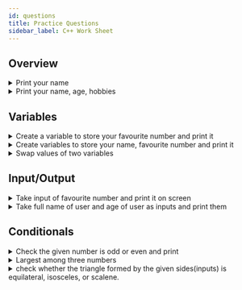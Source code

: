 ```yaml
---
id: questions
title: Practice Questions
sidebar_label: C++ Work Sheet
---
```


## Overview

<details>

  <summary>Print your name</summary>

```cpp title="my_name.cpp"
#include <iostream>

int main() {
  // Change string "YOUR NAME HERE" to your name
  std::cout << "YOUR NAME HERE" << std::endl;
  return 0;
}
```

</details>

<details>

  <summary>Print your name, age, hobbies </summary>

```cpp title="bio.cpp"
#include <iostream>

int main() {
  std::cout << "C++\n"; // \n is new line
  std::cout << 25 << std::endl;
  std::cout << "Coding" << std::endl;

  return 0;
}
```

</details>

## Variables

<details>
<summary>Create a variable to store your favourite number and print it</summary>

```cpp title="fav_num.cpp"
#include <iostream>

using namespace std;

int main() {
  // declare and initialize a variable
  int favNum = 3;
  // printing the variable value
  cout << favNum << endl;

  return 0;
}
```

</details>

<details>
<summary>Create variables to store your name, favourite number and print it</summary>

```cpp title="fav_num.cpp"
#include <iostream>

using namespace std;

int main() {
  // declare and initialize variables
  string myName = "C++";
  int favNum = 3;
  // printing the variable value
  cout << myName << endl;
  cout << favNum << endl;

  return 0;
}
```

</details>

<details>
<summary>Swap values of two variables</summary>

```cpp title="swap_values.cpp"
#include <iostream>

using namespace std;

int main() {
  int a = 10, b = 20;

  cout << "Before Swapping... A: " << a  << " B: " <<b << endl;

  // swapping values using third variable temp
  int temp = a;
  a = b;
  b = temp;

  cout << "After Swapping... A: " << a  << " B: " <<b << endl;
}
```

:::tip

<details>
<summary>Swap the values of two variables without using third variable</summary>

```cpp title="swap_values2.cpp"
#include <iostream>

using namespace std;

int main() {
  int a = 10, b = 20;

  cout << "Before Swapping... A: " << a  << " B: " <<b << endl;

  // swapping values wihtout using third variable
  a = a + b;
  b = a - b;
  a = a - b;

  cout << "After Swapping... A: " << a  << " B: " <<b << endl;
}
```

</details>
:::
</details>

## Input/Output

<details>
<summary>Take input of favourite number and print it on screen</summary>

```cpp title="numInput.cpp"
#include <iostream>

using namespace std;

int main() {
  int favNum;
  cout << "Enter yout fav.number: ";
  cin >> favNum;
  cout << favNum << endl;
  return 0;
}
```

</details>

<details>
<summary>Take full name of user and age of user as inputs and print them </summary>

```cpp title="stringInput.cpp"
#include <iostream>

using namespace std;

int main() {
  string name;
  cout << "Enter your name : ";
  // using getline since cin considers space as termination of input
  getline(cin, name);

  int age;
  cout << "Enter your age: ";
  cin >> age;

  cout << "Name: " << name << endl;
  cout << "Age: " << age << endl;

  return 0;
}

```

</details>

## Conditionals

<details>
<summary>Check the given number is odd or even and print</summary>

```cpp title="odd_even.cpp"
#include <iostream>

using namespace std;

int main() {
  // even odd and zero is neither even nor odd
  int n;
  cin >> n;

  if (n != 0) {
    if (n % 2 == 0) {
      cout << n <<" is even" << endl;
    } else {
      cout << n <<" is odd" << endl;
    }
  } else {
    cout << n <<" is neither odd nor even." << endl;
  }
  return 0;
}
```

</details>

<details>
<summary>Largest among three numbers</summary>

```cpp title="largest3.cpp
#include <iostream>

using namespace std;

int main() {
  float a, b, c;
  cout << "Enter three numbers: ";
  cin >> a >> b >> c;

  if (a >= b) {
    if (a >= c) {
      cout << a <<" is the largest number." << endl;
    } else {
      cout << c <<" is the largest number." << endl;
    }
  } else {
    if (b >= c) {
      cout << b <<" is the largest number." << endl;
    } else {
      cout << c <<" is the largest number." << endl;
    }
  }

  /** // using logical operators in conditions
  if (a >= b && a >= c) {
    cout << a <<" is the largest number." << endl;
  }
  else if (b >= a && b >= c) {
    cout << b <<" is the largest number." << endl;
  }
  else {
    cout << c <<" is the largest number." << endl;
  }
  **/
}

```

</details>

<details>
<summary>check whether the triangle formed by the given sides(inputs) is equilateral, isosceles, or scalene.</summary>

```cpp title="triangle.cpp"
#include <iostream>

using namespace std;

int main() {
  int a, b, c;
  cout << "Enter three sides of the triangle: ";
  cin >> a >> b >> c;

// Check for equilateral triangle
  if (a == b && b == c) { //a = b = c
    cout << "Equilateral Triangle";
  }
  // Check for isoceles triangle
  else if (a == b || b == c || c == a) { // a=b or b = c or c = a
    cout << "Isoceles Triangle";
  }
  // Otherwise scalene triangle
  else {
    cout << "Scalene Triangle";
  }

  return 0;
}
```

</details>

